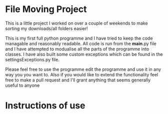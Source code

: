 # File Moving Project
This is a little project I worked on over a couple of weekends to make sorting my downloads/all folders easier!

This is my first full python programme and I have tried to keep the code managable and reasonably readable. All code is run from the __main__.py file and I have attempted to modualise all the parts of the programme into classes. I have also built some custom exceptions which can be found in the settingsExceptions.py file.

Please feel free to use the programme edit the programme and use it in any way you you want to. Also if you would like to extend the functionality feel free to make a pull request and I'll grant anything that seems generally useful to anyone

# Instructions of use

